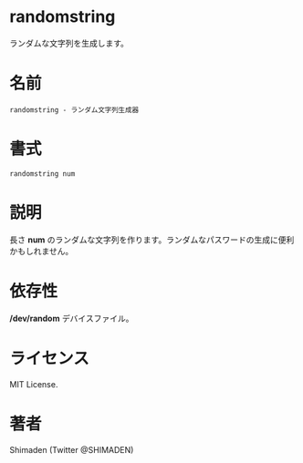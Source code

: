 # randomstring
ランダムな文字列を生成します。

# 名前
```
randomstring - ランダム文字列生成器
```

# 書式
```
randomstring num
```
# 説明
長さ __num__ のランダムな文字列を作ります。ランダムなパスワードの生成に便利かもしれません。

# 依存性
__/dev/random__ デバイスファイル。

# ライセンス
MIT License.

# 著者
Shimaden (Twitter @SHIMADEN)
